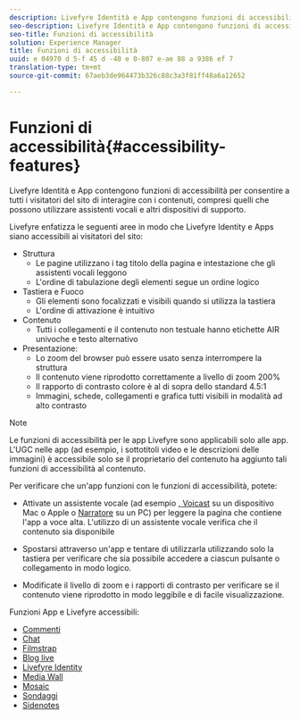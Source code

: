 ```yaml
---
description: Livefyre Identità e App contengono funzioni di accessibilità per consentire a tutti i visitatori del sito di interagire con i contenuti, compresi quelli che possono utilizzare assistenti vocali e altri dispositivi di supporto.
seo-description: Livefyre Identità e App contengono funzioni di accessibilità per consentire a tutti i visitatori del sito di interagire con i contenuti, compresi quelli che possono utilizzare assistenti vocali e altri dispositivi di supporto.
seo-title: Funzioni di accessibilità
solution: Experience Manager
title: Funzioni di accessibilità
uuid: e 04970 d 5-f 45 d -40 e 0-807 e-ae 88 a 9386 ef 7
translation-type: tm+mt
source-git-commit: 67aeb3de964473b326c88c3a3f81ff48a6a12652

---
```



# Funzioni di accessibilità{#accessibility-features}

Livefyre Identità e App contengono funzioni di accessibilità per consentire a tutti i visitatori del sito di interagire con i contenuti, compresi quelli che possono utilizzare assistenti vocali e altri dispositivi di supporto.

Livefyre enfatizza le seguenti aree in modo che Livefyre Identity e Apps siano accessibili ai visitatori del sito:

* Struttura
   * Le pagine utilizzano i tag titolo della pagina e intestazione che gli assistenti vocali leggono
   * L&#39;ordine di tabulazione degli elementi segue un ordine logico
* Tastiera e Fuoco
   * Gli elementi sono focalizzati e visibili quando si utilizza la tastiera
   * L&#39;ordine di attivazione è intuitivo
* Contenuto
   * Tutti i collegamenti e il contenuto non testuale hanno etichette AIR univoche e testo alternativo
* Presentazione:
   * Lo zoom del browser può essere usato senza interrompere la struttura
   * Il contenuto viene riprodotto correttamente a livello di zoom 200%
   * Il rapporto di contrasto colore è al di sopra dello standard 4.5:1
   * Immagini, schede, collegamenti e grafica tutti visibili in modalità ad alto contrasto

>[!NOTE]
>
>Le funzioni di accessibilità per le app Livefyre sono applicabili solo alle app. L&#39;UGC nelle app (ad esempio, i sottotitoli video e le descrizioni delle immagini) è accessibile solo se il proprietario del contenuto ha aggiunto tali funzioni di accessibilità al contenuto.

Per verificare che un&#39;app funzioni con le funzioni di accessibilità, potete:

* Attivate un assistente vocale (ad esempio [, Voicast](https://www.apple.com/accessibility/mac/vision/) su un dispositivo Mac o Apple o [Narratore](https://www.microsoft.com/en-us/accessibility/windows) su un PC) per leggere la pagina che contiene l&#39;app a voce alta. L&#39;utilizzo di un assistente vocale verifica che il contenuto sia disponibile

* Spostarsi attraverso un&#39;app e tentare di utilizzarla utilizzando solo la tastiera per verificare che sia possibile accedere a ciascun pulsante o collegamento in modo logico.
* Modificate il livello di zoom e i rapporti di contrasto per verificare se il contenuto viene riprodotto in modo leggibile e di facile visualizzazione.

Funzioni App e Livefyre accessibili:

* [Commenti](/help/using/c-about-apps/c-comments/c-comments.md)
* [Chat](../c-about-apps/c-chat-app/c-chat-app.md#c_chat_app)
* [Filmstrap](../c-about-apps/c-filmstrip-app/c-filmstrip-app.md#concept_jpc_n2j_jbb)
* [Blog live](../c-about-apps/c-liveblog-app/c-liveblog-app.md#c_liveblog_app)
* [Livefyre Identity](/help/implementation/t-about-identity-integration/t-about-identity-integration.md)
* [Media Wall](../c-about-apps/c-media-wall-app/c-media-wall-app.md#c_media_wall_app)
* [Mosaic](../c-about-apps/c-mosaic-app/c-mosaic-app.md#c_mosaic_app)
* [Sondaggi](../c-about-apps/c-polls-app/c-polls-app.md#c_polls_app)
* [Sidenotes](../c-about-apps/c-sidenotes-app/c-sidenotes-app.md#c_sidenotes_app)

